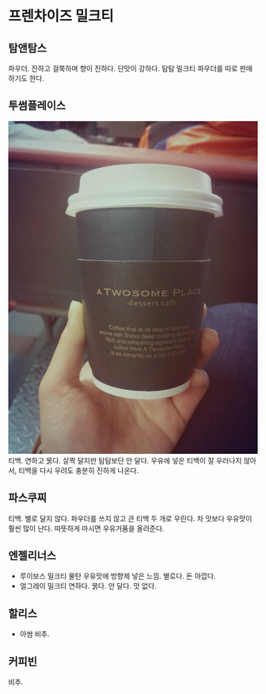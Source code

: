 # 프렌차이즈 밀크티
## 탐앤탐스
파우더. 진하고 걸쭉하며 향이 진하다. 단맛이 강하다. 탐탐 밀크티 파우더를 따로 판매하기도 한다.
## 투썸플레이스
![투썸플레이스](/photos/투썸플레이스.jpg)
티백. 연하고 묽다. 살짝 달지만 탐탐보단 안 달다. 우유에 넣은 티백이 잘 우러나지 않아서, 티백을 다시 우려도 충분히 진하게 나온다.
## 파스쿠찌
티백. 별로 달지 않다. 파우더를 쓰지 않고 큰 티백 두 개로 우린다. 차 맛보다 우유맛이 훨씬 많이 난다. 따뜻하게 마시면 우유거품을 올려준다.
## 엔젤리너스
* 루이보스 밀크티
물탄 우유맛에 방향제 넣은 느낌. 별로다. 돈 아깝다.
* 얼그레이 밀크티
연하다. 묽다. 안 달다. 맛 없다.
## 할리스
* 아쌈
비추.
## 커피빈
비추.